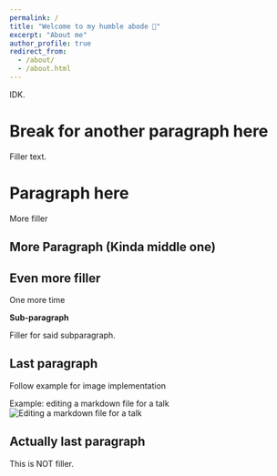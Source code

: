 ```yaml
---
permalink: /
title: "Welcome to my humble abode 🏡"
excerpt: "About me"
author_profile: true
redirect_from: 
  - /about/
  - /about.html
---
```


IDK.

Break for another paragraph here
======
Filler text.

Paragraph here
======
More filler

More Paragraph (Kinda middle one)
------
Even more filler
------
One more time

**Sub-paragraph**

Filler for said subparagraph.

Last paragraph
------
Follow example for image implementation

Example: editing a markdown file for a talk
![Editing a markdown file for a talk](/images/editing-talk.png)

Actually last paragraph
------
This is NOT filler.
